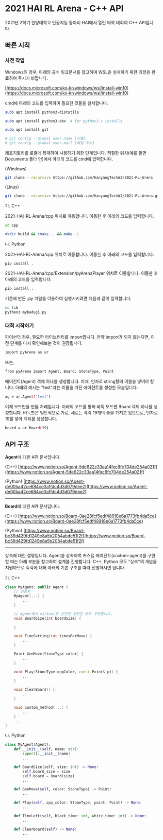 # 2021 HAI RL Arena - C++ API
2021년 2학기 한양대학교 인공지능 동아리 HAI에서 열린 따목 대회의 C++ API입니다.

## 빠른 시작

### 사전 작업

Windows의 경우, 아래의 공식 링크문서를 참고하여 WSL을 설치하기 위한 과정을 완료하여 주시기 바랍니다.

[https://docs.microsoft.com/ko-kr/windows/wsl/install-win10](https://docs.microsoft.com/ko-kr/windows/wsl/install-win10)

cmd에 아래의 코드를 입력하여 필요한 것들을 설치합니다.

```bash
sudo apt install python3-distutils

sudo apt install python3-dev  # for python3.x installs

sudo apt install git

# git config --global user.name [이름]
# git config --global user.mail [메일 주소]
```

레포지토리를 로컬에 복제하여 사용하기 위한 단계입니다. 적절한 위치(예를 들면 Documents 폴더 안)에서 아래의 코드를 cmd에 입력합니다.

(Windows)
```bash
git clone --recursive https://github.com/HanyangTechAI/2021-RL-Arena
```

(Linux)
```bash
git clone --recursive https://github.com/HanyangTechAI/2021-RL-Arena.git
```

가. C++

2021-HAI-RL-Arena/cpp 위치로 이동합니다. 이동한 후 아래의 코드를 입력합니다.

```bash
cd cpp

mkdir build && cmake .. && make -j
```

나. Python

2021-HAI-RL-Arena/cpp 위치로 이동합니다. 이동한 후 아래의 코드를 입력합니다.

```bash
pip install .
```

2021-HAI-RL-Arena/cpp/Extension/pyArenaPlayer 위치로 이동합니다. 이동한 후 아래의 코드를 입력합니다.

```bash
pip install .
```

기존에 만든 .py 파일을 이용하여 실행시키려면 다음과 같이 입력합니다.

```bash
cd lib
python3 mybadugi.py
```

### 대회 시작하기

파이썬의 경우, 필요한 라이브러리를 import합니다. 만약 import가 되지 않는다면, 이전 단계를 다시 확인해보는 것이 권장됩니다.

```bash
import pyArena as ar
```

또는,

```bash
from pyArena import Agent, Board, StoneType, Point
```

에이전트(Agent) 객체 하나를 생성합니다. 이때, 인자로 string형의 이름을 넣어야 합니다. 아래의 예시는 "test"라는 이름을 가진 에이전트를 생성한 모습입니다.

```bash
ag = ar.Agent("test")
```

이제 보드판을 만들 차례입니다. 아래의 코드를 통해 바둑 보드판 Board 객체 하나를 생성합니다. 바둑판은 일반적으로 가로, 세로는 각각 19개의 줄을 가지고 있으므로, 인자로 19를 넣어 객체를 생성합니다.

```bash
board = ar.Board(19)
```

## API 구조

**Agent**에 대한 API 문서입니다.

(C++)      [https://www.notion.so/Agent-5de622c33aa14fec8fc704de254a021f](https://www.notion.so/Agent-5de622c33aa14fec8fc704de254a021f)

(Python)  [https://www.notion.so/Agent-de00ba42ce684ce3a1fdc4d3d079dee2](https://www.notion.so/Agent-de00ba42ce684ce3a1fdc4d3d079dee2)

---

**Board**에 대한 API 문서입니다.

(C++)      [https://www.notion.so/Board-0ae28fcf5edf48918e6a1773fb4da5ce](https://www.notion.so/Board-0ae28fcf5edf48918e6a1773fb4da5ce)

(Python)  [https://www.notion.so/Board-bc39d429fd1249e8a5b2054abde51f2f](https://www.notion.so/Board-bc39d429fd1249e8a5b2054abde51f2f)

---

상속에 대한 설명입니다. Agent를 상속하여 커스텀 에이전트(custom-agent)를 구현할 때는 아래 부분을 참고하여 설계를 진행합니다. C++, Python 모두 "상속"의 개념을 지원하므로 각각에 대해 아래의 기본 구조를 따라 진행하시면 됩니다.

가. C++

```cpp
class MyAgent: public Agent {
	// 생성자
	MyAgent(...) {
		...
	}

	// Agent에서 virtual로 선언된 부분은 모두 구현합니다.
	void BoardSize(int boardSize) {
		...
	}

	void TimeSetting(int timesPerMove) {
		...
	}

	Point GenMove(StoneType color) {
		...
	}

	void Play(StoneType oppColor, const Point& pt) {
		...
	}

	void ClearBoard() {
		...
	}

	void custom_method(...) {
		...
	}
	...
}
```

나. Python

```python
class MyAgent(Agent):
	def __init__(self, name: str):
		super().__init__(name)
		...

	def BoardSize(self, size: int) -> None:
		self.board_size = size
		self.board = Board(size)
		...

	def GenMove(self, color: StoneType) -> Point:
		...

	def Play(self, opp_color: StoneType, point: Point) -> None:
		...

	def TimeLeft(self, black_time: int, white_time: int) -> None:
		...

	def ClearBoard(self) -> None:
		...
```
